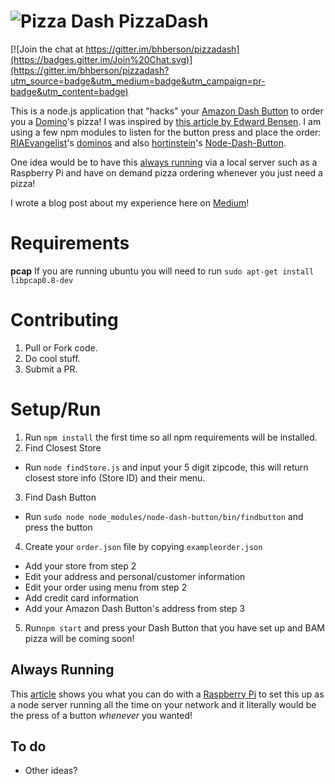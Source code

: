 ![Pizza Dash](http://i.imgur.com/DD944Cz.jpg)
PizzaDash
====
[![Join the chat at https://gitter.im/bhberson/pizzadash](https://badges.gitter.im/Join%20Chat.svg)](https://gitter.im/bhberson/pizzadash?utm_source=badge&utm_medium=badge&utm_campaign=pr-badge&utm_content=badge)

This is a node.js application that "hacks" your [Amazon Dash Button](http://www.amazon.com/dashbutton) to order you a [Domino](https://www.dominos.com/)'s pizza!
I was inspired by [this article by Edward Bensen](https://medium.com/@edwardbenson/how-i-hacked-amazon-s-5-wifi-button-to-track-baby-data-794214b0bdd8).
I am using a few npm modules to listen for the button press and place the order: [RIAEvangelist](https://github.com/RIAEvangelist)'s [dominos](https://github.com/RIAEvangelist/node-dominos-pizza-api) and also [hortinstein](https://github.com/hortinstein)'s [Node-Dash-Button](https://github.com/hortinstein/node-dash-button).

One idea would be to have this [always running](#always-running) via a local server such as a Raspberry Pi and have on demand pizza ordering whenever you just need a pizza!

I wrote a blog post about my experience here on [Medium](https://medium.com/@brody_berson/hacking-amazon-s-5-dash-button-to-order-domino-s-pizza-9d19c9d04646)!

Requirements
====
__pcap__
If you are running ubuntu you will need to run ` sudo apt-get install libpcap0.8-dev `

Contributing
====

1. Pull or Fork code.
2. Do cool stuff.
3. Submit a PR.

Setup/Run
====
1. Run ` npm install ` the first time so all npm requirements will be installed.
2. Find Closest Store
  - Run ` node findStore.js ` and input your 5 digit zipcode, this will return closest store info (Store ID) and their menu.
3. Find Dash Button
  - Run ` sudo node node_modules/node-dash-button/bin/findbutton ` and press the button
4. Create your ` order.json ` file by copying ` exampleorder.json `
  - Add your store from step 2
  - Edit your address and personal/customer information
  - Edit your order using menu from step 2
  - Add credit card information
  - Add your Amazon Dash Button's address from step 3
5. Run` npm start ` and press your Dash Button that you have set up and BAM pizza will be coming soon!

Always Running
----
This [article](http://weworkweplay.com/play/raspberry-pi-nodejs/) shows you what you can do with a [Raspberry Pi](https://www.raspberrypi.org/) to set this up as a node server running all the time on your network and it literally would be the press of a button *whenever* you wanted!

To do
----
- Other ideas?
